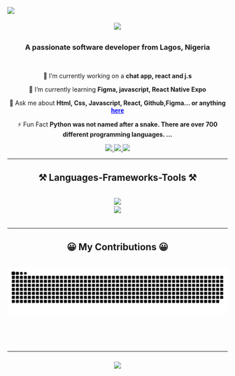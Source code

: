 <img
  align="left"
  src="https://visitor-badge.laobi.icu/badge?page_id=Emmy-Codes+1106.Emmy-Codes-1106"
/>

<h1 align="center">
  <img
    src="https://readme-typing-svg.herokuapp.com/?font=Righteous&size=35&center=true&vCenter=true&width=500&height=70&duration=4000&lines=Hello+Friend!+👋;+I'm+Emmy+Codes!;"
  />
</h1>

<h3 align="center">A passionate software developer from Lagos, Nigeria</h3>

<br />

<div align="center">
  <p>🔭 I’m currently working on a <b>chat app, react and j.s</b></p>
  <p>🌱 I’m currently learning <b>Figma, javascript, React Native Expo</b></p>
  <p>
    💬 Ask me about
    <b>Html, Css, Javascript, React, Github,Figma... or anything</b>
    <a
      style="
        color: blue;
        font-family: Verdana, Geneva, Tahoma, sans-serif;
        font-weight: 700;
      "
      href="https://github.com/EmmyCodes1106"
      >here</a
    >
  </p>
  <p>
    ⚡ Fun Fact
    <b
      >Python was not named after a snake. There are over 700 different
      programming languages. ...</b
    >
  </p>
</div>

<div align="center">
  <a href="mailto:emmycodes1106@gmail.com">
    <img
      src="https://img.shields.io/badge/Gmail-333333?style=for-the-badge&logo=gmail&logoColor=red"
    />
  </a>
  <a
    href="https://www.linkedin.com/in/emmy-codes-b333102aa/"
    target="_blank"
  >
    <img
      src="https://img.shields.io/badge/LinkedIn-0077B?style=for-the-badge&logo=linkedin&logoColor=blue"
      target="_blank"
    />
  </a>
  <a
    href="https://emmycodes1106.github.io/Lakeside-Dental-Project/"
    target="_blank"
  >
    <img
      src="https://img.shields.io/badge/Portfolio-FF5722?style=for-the-badge&logo=todoist&logoColor=white"
      target="_blank"
    />
    <!-- sqlite, safari, google-chrome are other good icon options -->
  </a>
</div>

<hr />

<h2 align="center">⚒️ Languages-Frameworks-Tools ⚒️</h2>
<br />
<div align="center">
  <img src="https://skillicons.dev/icons?i=html,css,javascript,react" /><br />
  <img src="https://skillicons.dev/icons?i=vscode,figma,git" />
</div>

<br />
<hr />

<div align="center">
  <h2>😀 My Contributions 😀</h2>
  <br />
  <img
    alt="snake eating my contributions"
    src="https://raw.githubusercontent.com/salesp07/salesp07/output/github-contribution-grid-snake.svg"
  />

  <br /><br /><br />
</div>

<hr />

<h3 align="center">
  <img
    src="https://readme-typing-svg.herokuapp.com/?font=Righteous&size=25&center=true&vCenter=true&width=500&height=70&duration=4000&lines=Thanks+for+visiting+Emmy+Codes!✌️;+Kindly+message+me+via+my+mail!;I'm+always+there+to+reply+you!"
  />
</h3>

<br />
